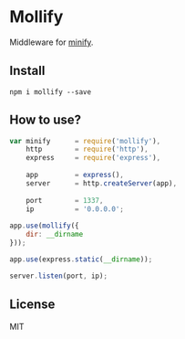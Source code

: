 # Mollify

Middleware for [minify](http://coderaiser.github.io/minify "Minify").

## Install

```
npm i mollify --save
```
## How to use?

```js
var minify      = require('mollify'),
    http        = require('http'),
    express     = require('express'),
    
    app         = express(),
    server      = http.createServer(app),
    
    port        = 1337,
    ip          = '0.0.0.0';
    
app.use(mollify({
    dir: __dirname
}));

app.use(express.static(__dirname));

server.listen(port, ip);
```

## License

MIT
